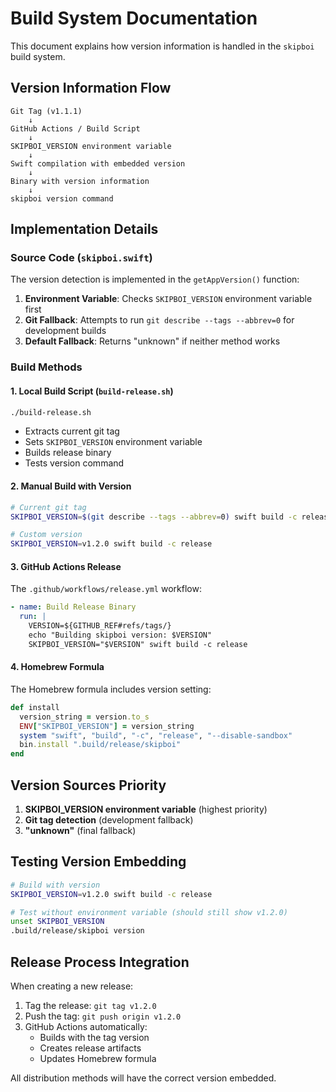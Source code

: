 # Build System Documentation

This document explains how version information is handled in the `skipboi` build system.

## Version Information Flow

```
Git Tag (v1.1.1)
    ↓
GitHub Actions / Build Script
    ↓
SKIPBOI_VERSION environment variable
    ↓
Swift compilation with embedded version
    ↓
Binary with version information
    ↓
skipboi version command
```

## Implementation Details

### Source Code (`skipboi.swift`)

The version detection is implemented in the `getAppVersion()` function:

1. **Environment Variable**: Checks `SKIPBOI_VERSION` environment variable first
2. **Git Fallback**: Attempts to run `git describe --tags --abbrev=0` for development builds
3. **Default Fallback**: Returns "unknown" if neither method works

### Build Methods

#### 1. Local Build Script (`build-release.sh`)

```bash
./build-release.sh
```

- Extracts current git tag
- Sets `SKIPBOI_VERSION` environment variable
- Builds release binary
- Tests version command

#### 2. Manual Build with Version

```bash
# Current git tag
SKIPBOI_VERSION=$(git describe --tags --abbrev=0) swift build -c release

# Custom version
SKIPBOI_VERSION=v1.2.0 swift build -c release
```

#### 3. GitHub Actions Release

The `.github/workflows/release.yml` workflow:

```yaml
- name: Build Release Binary
  run: |
    VERSION=${GITHUB_REF#refs/tags/}
    echo "Building skipboi version: $VERSION"
    SKIPBOI_VERSION="$VERSION" swift build -c release
```

#### 4. Homebrew Formula

The Homebrew formula includes version setting:

```ruby
def install
  version_string = version.to_s
  ENV["SKIPBOI_VERSION"] = version_string
  system "swift", "build", "-c", "release", "--disable-sandbox"
  bin.install ".build/release/skipboi"
end
```

## Version Sources Priority

1. **SKIPBOI_VERSION environment variable** (highest priority)
2. **Git tag detection** (development fallback)
3. **"unknown"** (final fallback)

## Testing Version Embedding

```bash
# Build with version
SKIPBOI_VERSION=v1.2.0 swift build -c release

# Test without environment variable (should still show v1.2.0)
unset SKIPBOI_VERSION
.build/release/skipboi version
```

## Release Process Integration

When creating a new release:

1. Tag the release: `git tag v1.2.0`
2. Push the tag: `git push origin v1.2.0`
3. GitHub Actions automatically:
   - Builds with the tag version
   - Creates release artifacts
   - Updates Homebrew formula

All distribution methods will have the correct version embedded.
